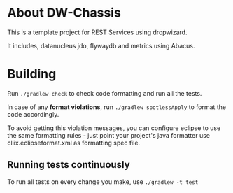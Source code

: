 # About DW-Chassis

This is a template project for REST Services using dropwizard.

It includes, datanucleus jdo, flywaydb and metrics using Abacus.

# Building

Run ``./gradlew check`` to check code formatting and run all the tests.

In case of any **format violations**, run ``./gradlew spotlessApply`` to format the code accordingly.

To avoid getting this violation messages, you can configure eclipse to use the same formatting
rules - just point your project's java formatter use cliix.eclipseformat.xml as formatting spec
file.

## Running tests continuously

To run all tests on every change you make, use ``./gradlew -t test`` 
